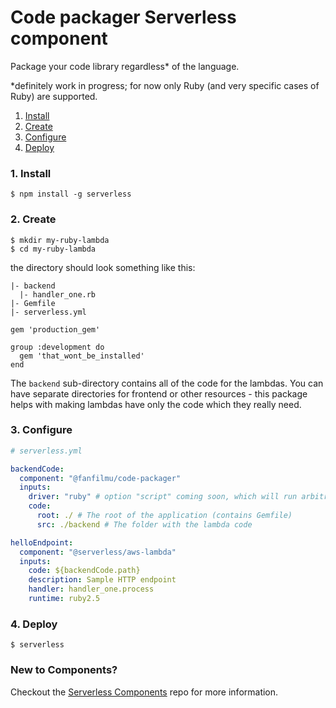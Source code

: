 # Code packager Serverless component

Package your code library regardless* of the language.

*definitely work in progress; for now only Ruby (and very specific cases of Ruby) are supported.

1. [Install](#1-install)
2. [Create](#2-create)
3. [Configure](#3-configure)
4. [Deploy](#4-deploy)

### 1. Install

```console
$ npm install -g serverless
```

### 2. Create

```console
$ mkdir my-ruby-lambda
$ cd my-ruby-lambda
```

the directory should look something like this:


```
|- backend
  |- handler_one.rb
|- Gemfile
|- serverless.yml
```

```Gemfile
gem 'production_gem'

group :development do
  gem 'that_wont_be_installed'
end
```

The `backend` sub-directory contains all of the code for the lambdas. You can have
separate directories for frontend or other resources - this package helps with making
lambdas have only the code which they really need.

### 3. Configure

```yml
# serverless.yml

backendCode:
  component: "@fanfilmu/code-packager"
  inputs:
    driver: "ruby" # option "script" coming soon, which will run arbitrary build script
    code:
      root: ./ # The root of the application (contains Gemfile)
      src: ./backend # The folder with the lambda code

helloEndpoint:
  component: "@serverless/aws-lambda"
  inputs:
    code: ${backendCode.path}
    description: Sample HTTP endpoint
    handler: handler_one.process
    runtime: ruby2.5
```

### 4. Deploy

```console
$ serverless
```

### New to Components?

Checkout the [Serverless Components](https://github.com/serverless/components) repo for more information.
